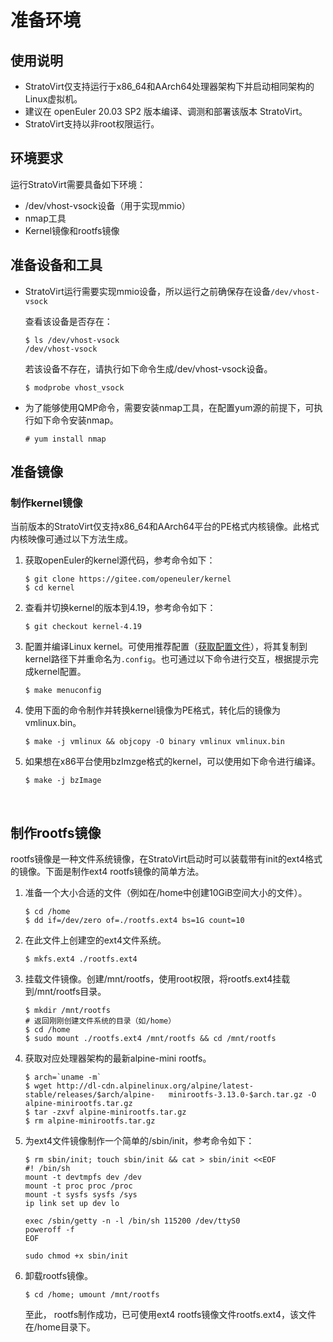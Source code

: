 # 准备环境


## 使用说明

- StratoVirt仅支持运行于x86_64和AArch64处理器架构下并启动相同架构的Linux虚拟机。
- 建议在 openEuler 20.03 SP2 版本编译、调测和部署该版本 StratoVirt。
- StratoVirt支持以非root权限运行。

## 环境要求

运行StratoVirt需要具备如下环境：

- /dev/vhost-vsock设备（用于实现mmio）
- nmap工具
- Kernel镜像和rootfs镜像



## 准备设备和工具

- StratoVirt运行需要实现mmio设备，所以运行之前确保存在设备`/dev/vhost-vsock`

  查看该设备是否存在：

  ```
  $ ls /dev/vhost-vsock
  /dev/vhost-vsock
  ```

  若该设备不存在，请执行如下命令生成/dev/vhost-vsock设备。

  ```
  $ modprobe vhost_vsock
  ```


- 为了能够使用QMP命令，需要安装nmap工具，在配置yum源的前提下，可执行如下命令安装nmap。

  ```
  # yum install nmap
  ```

## 准备镜像

### 制作kernel镜像

当前版本的StratoVirt仅支持x86_64和AArch64平台的PE格式内核镜像。此格式内核映像可通过以下方法生成。

1. 获取openEuler的kernel源代码，参考命令如下：

   ```
   $ git clone https://gitee.com/openeuler/kernel
   $ cd kernel
   ```

2. 查看并切换kernel的版本到4.19，参考命令如下：

   ```
   $ git checkout kernel-4.19
   ```

3. 配置并编译Linux kernel。可使用推荐配置（[获取配置文件](https://gitee.com/openeuler/stratovirt/tree/master/docs/kernel_config)），将其复制到kernel路径下并重命名为`.config`。也可通过以下命令进行交互，根据提示完成kernel配置。

   ```
   $ make menuconfig
   ```

4. 使用下面的命令制作并转换kernel镜像为PE格式，转化后的镜像为vmlinux.bin。

   ```
   $ make -j vmlinux && objcopy -O binary vmlinux vmlinux.bin
   ```

5. 如果想在x86平台使用bzImzge格式的kernel，可以使用如下命令进行编译。

   ```
   $ make -j bzImage
   ```


   ​

## 制作rootfs镜像

rootfs镜像是一种文件系统镜像，在StratoVirt启动时可以装载带有init的ext4格式的镜像。下面是制作ext4 rootfs镜像的简单方法。

1. 准备一个大小合适的文件（例如在/home中创建10GiB空间大小的文件）。

   ```
   $ cd /home
   $ dd if=/dev/zero of=./rootfs.ext4 bs=1G count=10
   ```

2. 在此文件上创建空的ext4文件系统。

   ```
   $ mkfs.ext4 ./rootfs.ext4
   ```

3. 挂载文件镜像。创建/mnt/rootfs，使用root权限，将rootfs.ext4挂载到/mnt/rootfs目录。

   ```
   $ mkdir /mnt/rootfs
   # 返回刚刚创建文件系统的目录（如/home）
   $ cd /home
   $ sudo mount ./rootfs.ext4 /mnt/rootfs && cd /mnt/rootfs
   ```

4. 获取对应处理器架构的最新alpine-mini rootfs。


   ```
   $ arch=`uname -m`
   $ wget http://dl-cdn.alpinelinux.org/alpine/latest-stable/releases/$arch/alpine-   minirootfs-3.13.0-$arch.tar.gz -O alpine-minirootfs.tar.gz
   $ tar -zxvf alpine-minirootfs.tar.gz
   $ rm alpine-minirootfs.tar.gz
   ```


5. 为ext4文件镜像制作一个简单的/sbin/init，参考命令如下：

   ```
   $ rm sbin/init; touch sbin/init && cat > sbin/init <<EOF
   #! /bin/sh
   mount -t devtmpfs dev /dev
   mount -t proc proc /proc
   mount -t sysfs sysfs /sys
   ip link set up dev lo
   
   exec /sbin/getty -n -l /bin/sh 115200 /dev/ttyS0
   poweroff -f
   EOF
   
   sudo chmod +x sbin/init
   ```

6. 卸载rootfs镜像。

   ```
   $ cd /home; umount /mnt/rootfs
   ```

   至此， rootfs制作成功，已可使用ext4 rootfs镜像文件rootfs.ext4，该文件在/home目录下。
